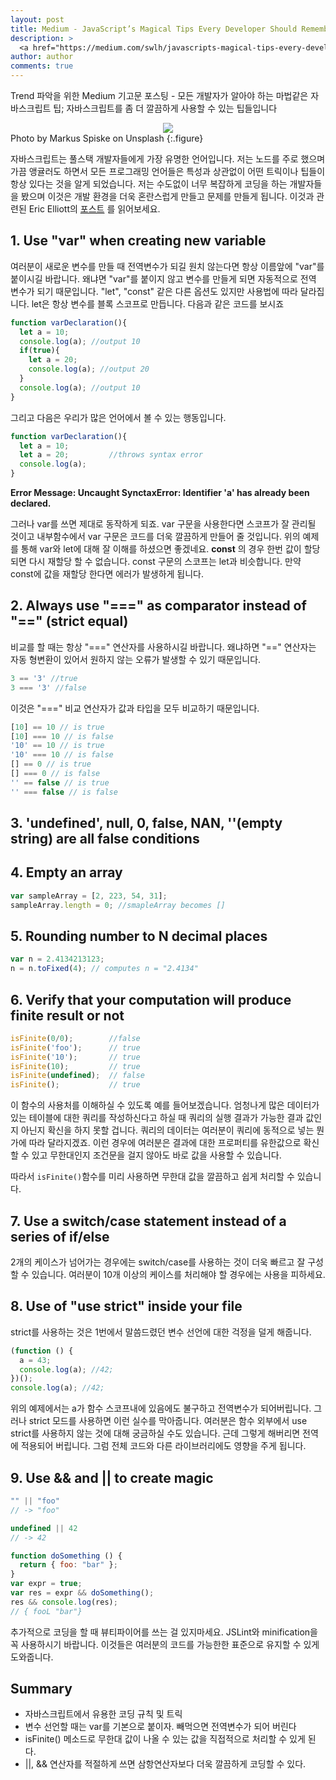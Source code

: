 ```yaml
---
layout: post
title: Medium - JavaScript’s Magical Tips Every Developer Should Remember
description: >
  <a href="https://medium.com/swlh/javascripts-magical-tips-every-developer-should-remember-38c71b1cbfba">원문 - Tarun Gupta </a>
author: author
comments: true
---
```


Trend 파악을 위한 Medium 기고문 포스팅 - 모든 개발자가 알아야 하는 마법같은 자바스크립트 팁; 자바스크립트를 좀 더 깔끔하게 사용할 수 있는 팁들입니다

<center>
<img src="https://miro.medium.com/max/5760/1*olJUeL2ziDvUPnXBBbPCYA.jpeg"/>
</center>
Photo by Markus Spiske on Unsplash
{:.figure}

자바스크립트는 풀스택 개발자들에게 가장 유명한 언어입니다. 저는 노드를 주로 했으며 가끔 앵귤러도 하면서 모든 프로그래밍 언어들은 특성과 상관없이 어떤 트릭이나 팁들이 항상 있다는 것을 알게 되었습니다. 저는 수도없이 너무 복잡하게 코딩을 하는 개발자들을 봤으며 이것은 개발 환경을 더욱 혼란스럽게 만들고 문제를 만들게 됩니다. 이것과 관련된 Eric Elliott의 <a href="https://medium.com/javascript-scene/the-single-biggest-mistake-programmers-make-every-day-62366b432308">포스트</a> 를 읽어보세요.

## 1. Use "var" when creating new variable

여러분이 새로운 변수를 만들 때 전역변수가 되길 원치 않는다면 항상 이름앞에 "var"를 붙이시길 바랍니다. 왜냐면 "var"를 붙이지 않고 변수를 만들게 되면 자동적으로 전역 변수가 되기 때문입니다. "let", "const" 같은 다른 옵션도 있지만 사용법에 따라 달라집니다. let은 항상 변수를 블록 스코프로 만듭니다. 다음과 같은 코드를 보시죠

```js
function varDeclaration(){
  let a = 10;
  console.log(a); //output 10
  if(true){
    let a = 20;
    console.log(a); //output 20
  }
  console.log(a); //output 10
}
```

그리고 다음은 우리가 많은 언어에서 볼 수 있는 행동입니다.

```js
function varDeclaration(){
  let a = 10;
  let a = 20;         //throws syntax error
  console.log(a);
}
```

**Error Message: Uncaught SynctaxError: Identifier 'a' has already been declared.**

그러나 var를 쓰면 제대로 동작하게 되죠. var 구문을 사용한다면 스코프가 잘 관리될 것이고 내부함수에서 var 구문은 코드를 더욱 깔끔하게 만들어 줄 것입니다. 위의 예제를 통해 var와 let에 대해 잘 이해를 하셨으면 좋겠네요. **const** 의 경우 한번 값이 할당되면 다시 재할당 할 수 없습니다. const 구문의 스코프는 let과 비슷합니다. 만약 const에 값을 재할당 한다면 에러가 발생하게 됩니다.

## 2. Always use "===" as comparator instead of "==" (strict equal)

비교를 할 때는 항상 "===" 연산자를 사용하시길 바랍니다. 왜냐하면 "==" 연산자는 자동 형변환이 있어서 원하지 않는 오류가 발생할 수 있기 때문입니다.

```js
3 == '3' //true
3 === '3' //false
```

이것은 "===" 비교 연산자가 값과 타입을 모두 비교하기 때문입니다.

```js
[10] == 10 // is true
[10] === 10 // is false
'10' == 10 // is true
'10' === 10 // is false
[] == 0 // is true
[] === 0 // is false
'' == false // is true
'' === false // is false
```

## 3. 'undefined', null, 0, false, NAN, ''(empty string) are all false conditions

## 4. Empty an array

```js
var sampleArray = [2, 223, 54, 31];
sampleArray.length = 0; //smapleArray becomes []
```

## 5. Rounding number to N decimal places

```js
var n = 2.4134213123;
n = n.toFixed(4); // computes n = "2.4134"
```

## 6. Verify that your computation will produce finite result or not

```js
isFinite(0/0);        //false
isFinite('foo');      // true
isFinite('10');       // true
isFinite(10);         // true
isFinite(undefined);  // false
isFinite();           // true
```

이 함수의 사용처를 이해하실 수 있도록 예를 들어보겠습니다. 엄청나게 많은 데이터가 있는 테이블에 대한 쿼리를 작성하신다고 하실 때 쿼리의 실행 결과가 가능한 결과 값인지 아닌지 확신을 하지 못할 겁니다. 쿼리의 데이터는 여러분이 쿼리에 동적으로 넣는 뭔가에 따라 달라지겠죠. 이런 경우에 여러분은 결과에 대한 프로퍼티를 유한값으로 확신할 수 있고 무한대인지 조건문을 걸지 않아도 바로 값을 사용할 수 있습니다.

따라서 `isFinite()`함수를 미리 사용하면 무한대 값을 깔끔하고 쉽게 처리할 수 있습니다.

## 7. Use a switch/case statement instead of a series of if/else

2개의 케이스가 넘어가는 경우에는 switch/case를 사용하는 것이 더욱 빠르고 잘 구성할 수 있습니다. 여러분이 10개 이상의 케이스를 처리해야 할 경우에는 사용을 피하세요.

## 8. Use of "use strict" inside your file

strict를 사용하는 것은 1번에서 말씀드렸던 변수 선언에 대한 걱정을 덜게 해줍니다.

```js
(function () {
  a = 43;
  console.log(a); //42;
})();
console.log(a); //42;
```
위의 예제에서는 a가 함수 스코프내에 있음에도 불구하고 전역변수가 되어버립니다. 그러나 strict 모드를 사용하면 이런 실수를 막아줍니다. 여러분은 함수 외부에서 use strict를 사용하지 않는 것에 대해 궁금하실 수도 있습니다. 근데 그렇게 해버리면 전역에 적용되어 버립니다. 그럼 전체 코드와 다른 라이브러리에도 영향을 주게 됩니다.

## 9. Use && and || to create magic


```js
"" || "foo"
// -> "foo"

undefined || 42
// -> 42

function doSomething () {
  return { foo: "bar" };
}
var expr = true;
var res = expr && doSomething();
res && console.log(res);
// { fooL "bar"}
```

추가적으로 코딩을 할 때 뷰티파이어를 쓰는 걸 있지마세요. JSLint와 minification을 꼭 사용하시기 바랍니다. 이것들은 여러분의 코드를 가능한한 표준으로 유지할 수 있게 도와줍니다.

## Summary
* 자바스크립트에서 유용한 코딩 규칙 및 트릭
* 변수 선언할 때는 var를 기본으로 붙이자. 빼먹으면 전역변수가 되어 버린다
* isFinite() 메소드로 무한대 값이 나올 수 있는 값을 직접적으로 처리할 수 있게 된다.
* ||, && 연산자를 적절하게 쓰면 삼항연산자보다 더욱 깔끔하게 코딩할 수 있다.
